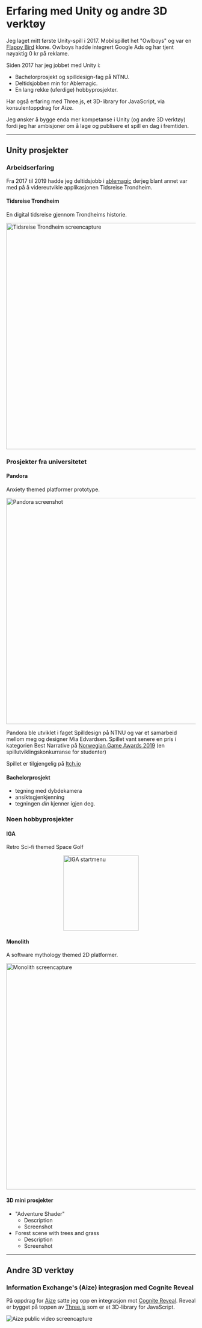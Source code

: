 # Erfaring med Unity og andre 3D verktøy

Jeg laget mitt første Unity-spill i 2017. Mobilspillet het "Owlboys" og var en [Flappy Bird](https://en.wikipedia.org/wiki/Flappy_Bird) klone. Owlboys hadde integrert Google Ads og har tjent nøyaktig 0 kr på reklame. 

Siden 2017 har jeg jobbet med Unity i:
- Bachelorprosjekt og spilldesign-fag på NTNU.
- Deltidsjobben min for Ablemagic.
- En lang rekke (uferdige) hobbyprosjekter.

Har også erfaring med Three.js, et 3D-library for JavaScript, via konsulentoppdrag for Aize. 

Jeg ønsker å bygge enda mer kompetanse i Unity (og andre 3D verktøy) fordi jeg har ambisjoner om å lage og publisere et spill en dag i fremtiden. 

---
## Unity prosjekter

### Arbeidserfaring

Fra 2017 til 2019 hadde jeg deltidsjobb i [ablemagic](https://www.ablemagic.no/) derjeg blant annet var med på å videreutvikle applikasjonen Tidsreise Trondheim. 

#### Tidsreise Trondheim

En digital tidsreise gjennom Trondheims historie.  

<img src="/Experience-with-Unity-and-other-3D-software/assets/images/tidsreise-trondheim.gif.gif" alt="Tidsreise Trondheim screencapture" style="display:block;width:600px;margin:0 auto;"/>


### Prosjekter fra universitetet



#### Pandora

Anxiety themed platformer prototype.

<img src="/Experience-with-Unity-and-other-3D-software/assets/images/pandora.gif" alt="Pandora screenshot" style="display:block;width:600px;margin:0 auto;"/>

Pandora ble utviklet i faget Spilldesign på NTNU og var et samarbeid mellom meg og designer Mia Edvardsen. Spillet vant senere en pris i kategorien Best Narrative på [Norwegian Game Awards 2019](https://www.gameawards.no/) (en spillutviklingskonkurranse for studenter) 

Spillet er tilgjengelig på [Itch.io](https://andnord.itch.io/pandora)

#### Bachelorprosjekt

- tegning med dybdekamera
- ansiktsgjenkjenning
- tegningen *din* kjenner igjen deg. 

### Noen hobbyprosjekter

#### IGA 
Retro Sci-fi themed Space Golf

<img src="/Experience-with-Unity-and-other-3D-software/assets/images/iga.jpg" alt="IGA startmenu" style="display:block;width:200px;margin:0 auto;"/>

#### Monolith
A software mythology themed 2D platformer.  

<img src="/Experience-with-Unity-and-other-3D-software/assets/images/monolith.gif" alt="Monolith screencapture" style="display:block;width:600px;margin:0 auto;"/>

#### 3D mini prosjekter
- "Adventure Shader"
    - Description
    - Screenshot
- Forest scene with trees and grass
    - Description
    - Screenshot

---
## Andre 3D verktøy

### Information Exchange's (Aize) integrasjon med Cognite Reveal

På oppdrag for [Aize](https://www.aize.io/how-it-works) satte jeg opp en integrasjon mot [Cognite Reveal](https://cognitedata.github.io/reveal-docs/docs). Reveal er bygget på toppen av [Three.js](https://threejs.org/) som er et 3D-library for JavaScript. 

<img src="/Experience-with-Unity-and-other-3D-software/assets/images/aize-model-viewer.gif" alt="Aize public video screencapture" style="display:block;max-width:1200px;margin:0 auto;"/>

